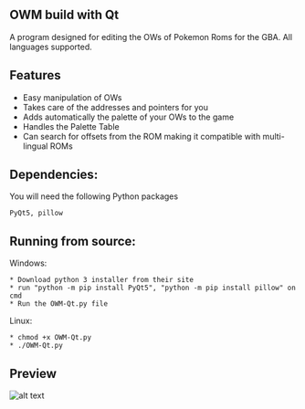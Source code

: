 OWM build with Qt
-
A program designed for editing the OWs of Pokemon Roms for the GBA. All languages supported.


Features
-
* Easy manipulation of OWs
* Takes care of the addresses and pointers for you
* Adds automatically the palette of your OWs to the game
* Handles the Palette Table 
* Can search for offsets from the ROM making it compatible with multi-lingual ROMs

Dependencies:
-
You will need the following Python packages
```
PyQt5, pillow
```

Running from source:
-
Windows:
```
* Download python 3 installer from their site
* run "python -m pip install PyQt5", "python -m pip install pillow" on cmd
* Run the OWM-Qt.py file
```
Linux:
```
* chmod +x OWM-Qt.py
* ./OWM-Qt.py
```

Preview
-
![alt text](https://i.imgur.com/0FbRQHK.png)

